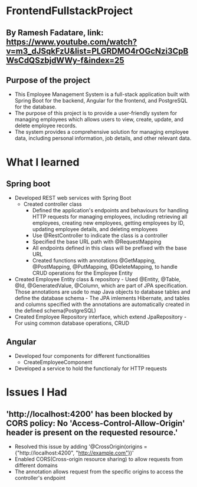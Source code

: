 # FrontendFullstackProject
## By Ramesh Fadatare, link: https://www.youtube.com/watch?v=m3_dJSqkFzU&list=PLGRDMO4rOGcNzi3CpBWsCdQSzbjdWWy-f&index=25
## Purpose of the project
- This Employee Management System is a full-stack application built with Spring Boot for the backend, Angular for the frontend, and PostgreSQL for the database.
- The purpose of this project is to provide a user-friendly system for managing employees which allows users to view, create, update, and delete employee records.
- The system provides a comprehensive solution for managing employee data, including personal information, job details, and other relevant data.

# What I learned
## Spring boot
- Developed REST web services with Spring Boot
    - Created controller class
        - Defined the application's endpoints and behaviours for handling HTTP requests for managing employees, including retrieving all employees, creating new employees, getting employees by ID, updating employee details, and deleting employees
        - Use @RestController to indicate the class is a controller
        - Specified the base URL path with @RequestMapping
        - All endpoints defined in this class will be prefixed with the base URL
        - Created functions with annotations @GetMapping, @PostMapping, @PutMapping, @DeleteMapping, to handle CRUD operations for the Employee Entity
- Created Employee Entity class & repository
        - Used @Entity, @Table, @Id, @GeneratedValue, @Column, which are part of JPA specification. Those annotations are usde to map Java objects to database tables and define the database schema
        - The JPA imlements Hibernate, and tables and columns specified with the annotations are automatically created in the defined schema(PostgreSQL)
- Created Employee Repository interface, which extend JpaRepository
        - For using common database operations, CRUD

## Angular
- Developed four components for different functionalities
    - CreateEmployeeComponent
- Developed a service to hold the functionaly for HTTP requests


# Issues I Had
## 'http://localhost:4200' has been blocked by CORS policy: No 'Access-Control-Allow-Origin' header is present on the requested resource.'
- Resolved this issue by adding '@CrossOrigin(origins = {"http://localhost:4200", "http://example.com"})'
- Enabled CORS(Cross-origin resource sharing) to allow requests from different domains
- The annotation allows request from the specific origins to access the controller's endpoint